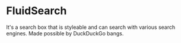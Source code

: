 # FluidSearch
It's a search box that is styleable and can search with various search engines. Made possible by DuckDuckGo bangs.
